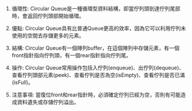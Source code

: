 

1. 循環性: Circular Queue是一種循環型資料結構，即當佇列頭到達佇列尾部時，會返回佇列頭部開始循環。

2. 優點: Circular Queue具有比普通Queue更高的效率，因為它可以利用佇列未使用的空間去存儲更多的元素。

3. 結構: Circular Queue有一個陣列buffer，在這個陣列中存儲元素，有一個front指針指向佇列頭，有一個rear指針指向佇列尾。

4. 操作: Circular Queue常用操作包括入佇列(enqueue)、出佇列(dequeue)、查看佇列頭部元素(peek)、查看佇列是否為空(isEmpty)、查看佇列是否已滿(isFull)。

5. 注意事項: 當復位front和rear指針時，必須確定佇列已經为空，否則有可能造成資料遺失或存儲佇列溢出。
